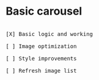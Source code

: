 # Basic carousel

<pre>

[X] Basic logic and working <br/>
[ ] Image optimization <br/>
[ ] Style improvements <br/>
[ ] Refresh image list <br/>

</pre>
